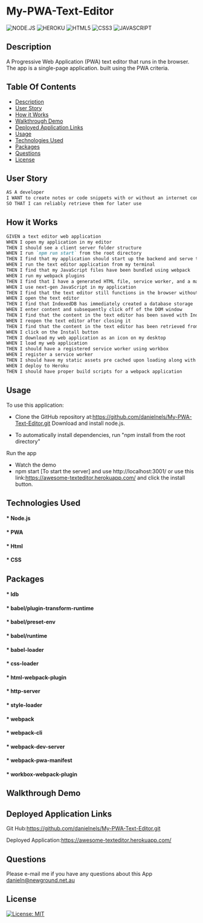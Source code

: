 # My-PWA-Text-Editor

![NODE.JS](https://img.shields.io/badge/Node.js-43853D?style=for-the-badge&logo=node.js&logoColor=white)
![HEROKU](https://img.shields.io/badge/Heroku-430098?style=for-the-badge&logo=heroku&logoColor=white)
![HTML5](https://img.shields.io/badge/HTML5-E34F26?style=for-the-badge&logo=html5&logoColor=white)
![CSS3](https://img.shields.io/badge/CSS3-1572B6?style=for-the-badge&logo=css3&logoColor=white)
![JAVASCRIPT](https://img.shields.io/badge/JavaScript-323330?style=for-the-badge&logo=javascript&logoColor=F7DF1E)

## Description
A Progressive Web Application (PWA) text editor that runs in the browser. The app is a single-page application. built using the PWA criteria.


 ## Table Of Contents
  * [Description](#description)
  * [User Story](#user-story)
  * [How it Works](#how-it-works )
  * [Walkthrough Demo](#walkthrough-demo)
  * [Deployed Application Links](#deployed-application-links)
  * [Usage](#usage)
  * [Technologies Used](#technologies-used)
  * [Packages](#packages)
  * [Questions](#questions)
  * [License](#license)
  


## User Story
```md
AS A developer
I WANT to create notes or code snippets with or without an internet connection
SO THAT I can reliably retrieve them for later use
```

## How it Works

```md
GIVEN a text editor web application
WHEN I open my application in my editor
THEN I should see a client server folder structure
WHEN I run `npm run start` from the root directory
THEN I find that my application should start up the backend and serve the client
WHEN I run the text editor application from my terminal
THEN I find that my JavaScript files have been bundled using webpack
WHEN I run my webpack plugins
THEN I find that I have a generated HTML file, service worker, and a manifest file
WHEN I use next-gen JavaScript in my application
THEN I find that the text editor still functions in the browser without errors
WHEN I open the text editor
THEN I find that IndexedDB has immediately created a database storage
WHEN I enter content and subsequently click off of the DOM window
THEN I find that the content in the text editor has been saved with IndexedDB
WHEN I reopen the text editor after closing it
THEN I find that the content in the text editor has been retrieved from our IndexedDB
WHEN I click on the Install button
THEN I download my web application as an icon on my desktop
WHEN I load my web application
THEN I should have a registered service worker using workbox
WHEN I register a service worker
THEN I should have my static assets pre cached upon loading along with subsequent pages and static assets
WHEN I deploy to Heroku
THEN I should have proper build scripts for a webpack application
```

## Usage

To use this application:

* Clone the GitHub repository at:https://github.com/danielnels/My-PWA-Text-Editor.git
Download and install node.js.

* To automatically install dependencies, run "npm install from the root directory" 


Run the app

* Watch the demo 
* npm start [To start the server] and use http://localhost:3001/ or use this link:https://awesome-texteditor.herokuapp.com/ and click the install button.

## Technologies Used

#### * Node.js
#### * PWA
#### * Html
#### * CSS

## Packages

#### * Idb
#### * babel/plugin-transform-runtime
#### * babel/preset-env
#### * babel/runtime
#### * babel-loader
#### * css-loader
#### * html-webpack-plugin
#### * http-server
#### * style-loader
#### * webpack
#### * webpack-cli
#### * webpack-dev-server
#### * webpack-pwa-manifest
#### * workbox-webpack-plugin


## Walkthrough Demo







## Deployed Application Links
Git Hub:https://github.com/danielnels/My-PWA-Text-Editor.git

Deployed Application:https://awesome-texteditor.herokuapp.com/

## Questions
  Please e-mail me if you have any questions about this App
  danieln@newground.net.au 

## License

[![License: MIT](https://img.shields.io/badge/License-MIT-yellow.svg)](https://opensource.org/licenses/MIT)

